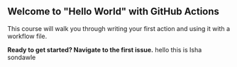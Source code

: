 ## Welcome to "Hello World" with GitHub Actions

This course will walk you through writing your first action and using it with a workflow file. 

**Ready to get started? Navigate to the first issue.**
hello this is Isha sondawle
